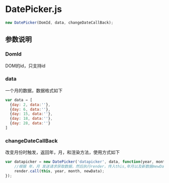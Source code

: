 # DatePicker.js

```javascript
new DatePicker(DomId, data, changeDateCallBack);
```

## 参数说明

### DomId
DOM的id，只支持id

### data
一个月的数据，数据格式如下
```javascript
var data = [
  {day: 2, data:''},
  {day: 6, data:''},
  {day: 15, data:''},
  {day: 18, data:''},
  {day: 28, data:''}
]
```

### changeDateCallBack
改变月份时触发，返回年，月，和渲染方法，使用方式如下

```javascript
var datapicker = new DatePicker('datapicker', data, function(year, month, render) {
    //根据 年，月 发送请求获取数据，然后执行render，传入this,年月以及新数据mewData
    render.call(this, year, month, newData);
});
```
